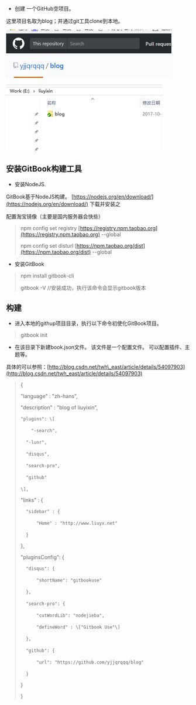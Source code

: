 * 创建 一个GitHub空项目。

这里项目名取为blog；并通过git工具clone到本地。

![](/assets/github_blog.png)

![](/assets/import.png)

## 安装GitBook构建工具

* 安装NodeJS.

GitBook基于NodeJS构建。 [https://nodejs.org/en/download/](https://nodejs.org/en/download/) 下载并安装之

配置淘宝镜像（主要是国内服务器会快些）

> npm config set registry [https://registry.npm.taobao.org](https://registry.npm.taobao.org) --global
>
> npm config set disturl [https://npm.taobao.org/dist](https://npm.taobao.org/dist) --global

* 安装GitBook

> npm install gitbook-cli
>
> gitbook -V   //安装成功，执行该命令会显示gitbook版本

## 构建

* 进入本地的githup项目目录，执行以下命令初使化GitBook项目。

> gitbook init

* 在该目录下新建book.json文件。  该文件是一个配置文件。 可以配置插件、主题等。

具体的可以参照：[http://blog.csdn.net/twh\_east/article/details/54097903](http://blog.csdn.net/twh_east/article/details/54097903)

> {
>
> 	"language" : "zh-hans",
>
> 	"description" : "blog of liuyixin",
>
>     "plugins": \[
>
>         "-search",
>
> 		"-lunr",
>
> 		"disqus",
>
> 		"search-pro",
>
> 		"github" 
>
>     \],
>
> 	"links" : {
>
> 		"sidebar" : {
>
> 			"Home" : "http://www.liuyx.net"
>
> 		}
>
> 	},
>
> 	"pluginsConfig": {
>
> 		"disqus": {
>
> 			"shortName": "gitbookuse"
>
> 		},
>
> 		"search-pro": {
>
> 			"cutWordLib": "nodejieba",
>
> 			"defineWord" : \["Gitbook Use"\]
>
> 		},
>
> 		"github": {
>
> 			"url": "https://github.com/yjjqrqqq/blog"
>
> 		}
>
> 	}
>
> }



